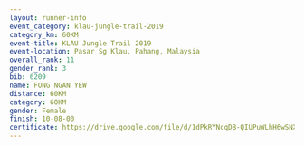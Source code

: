 ```yaml
---
layout: runner-info 
event_category: klau-jungle-trail-2019 
category_km: 60KM 
event-title: KLAU Jungle Trail 2019 
event-location: Pasar Sg Klau, Pahang, Malaysia 
overall_rank: 11
gender_rank: 3
bib: 6209
name: FONG NGAN YEW
distance: 60KM
category: 60KM
gender: Female
finish: 10-08-00
certificate: https://drive.google.com/file/d/1dPkRYNcqDB-QIUPuWLhH6wSNXOoIPm4s/view?usp=sharing
---
```

